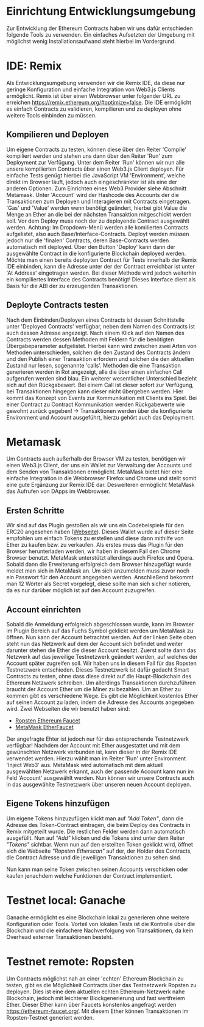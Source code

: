 # Einrichtung Entwicklungsumgebung

Zur Entwicklung der Ethereum Contracts haben wir uns dafür entschieden folgende Tools zu verwenden.
Ein einfaches Aufsetzten der Umgebung mit möglichst wenig Installationsaufwand steht hierbei im Vordergrund.

# IDE: Remix
Als Entwicklungsumgebung verwenden wir die Remix IDE, da diese nur geringe Konfiguration und einfache Integration von Web3.js Clients ermöglicht. Remix ist über einen Webbrowser unter folgender URL zu erreichen https://remix.ethereum.org/#optimize=false.
Die IDE ermöglicht es einfach Contracts zu validieren, kompilieren und zu deployen ohne weitere Tools einbinden zu müssen.

## Kompilieren und Deployen
Um eigene Contracts zu testen, können diese über den Reiter 'Compile' kompiliert werden und stehen uns dann über den Reiter 'Run' zum Deployment zur Verfügung. 
Unter dem Reiter 'Run' können wir nun alle unsere kompilierten Contracts über einen Web3.js Client deployen.
Für einfache Tests genügt hierbei die JavaScript VM 'Environment', welche direkt im Browser läuft, jedoch auch eingeschränkter ist als eine der anderen Optionen. 
Zum Einrichten eines Web3 Provider siehe Abschnitt Metamask. Unter 'Account' wird der Hashcode des Accounts der die Transaktionen zum Deployen und Interagieren mit Contracts eingetragen. 
'Gas' und 'Value' werden wenn benötigt geändert, hierbei gibt Value die Menge an Ether an die bei der nächsten Transaktion mitgeschickt werden soll. 
Vor dem Deploy muss noch der zu deployende Contract ausgewählt werden. 
Achtung: Im Dropdown-Menü werden alle komilierten Contracts aufgelistet, also auch Base/Interface-Contracts. Deployt werden müssen jedoch nur die 'finalen' Contracts, deren Base-Contracts werden automatisch mit deployed.
Über den Button 'Deploy' kann dann der ausgewählte Contract in die konfigurierte Blockchain deployed werden. 
Möchte man einen bereits deployten Contract für Tests innerhalb der Remix IDE einbinden, kann die Adresse unter der der Contract erreichbar ist unter 'At Address' eingetragen werden. 
Bei dieser Methode wird jedoch weiterhin ein kompiliertes Interface des Contracts benötigt! Dieses Interface dient als Basis für die ABI der zu erzeugenden Transaktionen.


## Deployte Contracts testen
Nach dem Einbinden/Deployen eines Contracts ist dessen Schnittstelle unter 'Deployed Contracts' verfügbar, neben dem Namen des Contracts ist auch dessen Adresse angezeigt. 
Nach einem Klick auf den Namen des Contracts werden dessen Methoden mit Feldern für die benötigten Übergabeparameter aufgelistet.
Hierbei kann wird zwischen zwei Arten von Methoden unterschieden, solchen die den Zustand des Contracts ändern und den Publish einer Transaktion erfordern und solchen die den aktuellen Zustand nur lesen, sogenannte 'calls'. 
Methoden die eine Transaktion generieren werden in Rot angezeigt, alle die über einen einfachen Call aufgerufen werden sind blau.
Ein weiterer wesentlicher Unterschied bezieht sich auf den Rückgabewert. Bei einem Call ist dieser sofort zur Verfügung, bei Transaktionen hingegen kann dieser nicht übergeben werden.
Hier kommt das Konzept von Events zur Kommunikation mit Clients ins Spiel. Bei einer Contract zu Contract Kommunikation werden Rückgabewerte wie gewohnt zurück gegeben!
-> Transaktionen werden über die konfigurierte Environment und Account ausgeführt, hierzu gehört auch das Deployment.


# Metamask
Um Contracts auch außerhalb der Browser VM zu testen, benötigen wir einen Web3.js Client, der uns ein Wallet zur Verwaltung der Accounts und dem Senden von Transaktionen ermöglicht. 
MetaMask bietet hier eine einfache Integration in die Webbrowser Firefox und Chrome und stellt somit eine gute Ergänzung zur Remix IDE dar. Desweiteren ermöglicht MetaMask das Aufrufen von DApps im Webbrowser. 

## Ersten Schritte
Wir sind auf das Plugin gestoßen als wir uns ein Codebeispiele für den ERC20 angesehen haben ([Webseite](https://steemit.com/ethereum/@maxnachamkin/how-to-create-your-own-ethereum-token-in-an-hour-erc20-verified)). 
Dieses Wallet wurde auf dieser Seite empfohlen um einfach Tokens zu erstellen und diese dann mithilfe von Ether zu kaufen bzw. zu verkaufen.
Als erstes muss das Plugin für den Browser herunterladen werden, wir haben in diesem Fall den Chrome Browser benutzt. MetaMask unterstützt allerdings auch Firefox und Opera. 
Sobald dann die Erweiterung erfolgreich dem Browser hinzugefügt wurde meldet man sich in MetaMask an. Um sich anzumelden muss zuvor noch ein Passwort für den Account angegeben werden. Anschließend bekommt man 12 Wörter als Secret vorgelegt, diese sollte man sich sicher notieren, da es nur darüber möglich ist auf den Account zuzugreifen.

## Account einrichten
Sobald die Anmeldung erfolgreich abgeschlossen wurde, kann im Browser im Plugin Bereich auf das Fuchs Symbol geklickt werden um MetaMask zu öffnen. Nun kann der Account betrachtet werden. Auf der linken Seite oben steht nun das Netzwerk auf dem der Account sich befindet und weiter darunter stehen die Ether die dieser Account besitzt.
Zuerst sollte dann das Netzwerk auf das jeweilige Testnetzwerk geändert werden, auf welches der Account später zugreifen soll. Wir haben uns in diesem Fall für das Ropsten Testnetzwerk entschieden. Dieses Testnetzwerk ist dafür gedacht Smart Contracts zu testen, ohne dass diese direkt auf die Haupt-Blockchain des Ethereum Netzwerk schreiben.
Um allerdings Transaktionen durchzuführen braucht der Account Ether um die Miner zu bezahlen. Um an Ether zu kommen gibt es verschiedene Wege. 
Es gibt die Möglichkeit kostenlos Ether auf seinen Account zu laden, indem die Adresse des Accounts angegeben wird. 
Zwei Webseiten die wir benutzt haben sind: 

- [Ropsten Ethereum Faucet](https://faucet.ropsten.be/) 
- [MetaMask EtherFaucet](https://faucet.metamask.io/)

Der angefragte Ehter ist jedoch nur für das entsprechende Testnetzwerk verfügbar!
Nachdem der Account mit Ether ausgestattet und mit dem gewünschten Netzwerk verbunden ist, kann dieser in der Remix IDE verwendet werden.
Hierzu wählt man im Reiter 'Run' unter Environment 'Inject Web3' aus. MetaMask wird automatisch mit dem aktuell ausgewählten Netzwerk erkannt, auch der passende Account kann nun im Feld 'Account' ausgewählt werden.
Nun können wir unsere Contracts auch in das ausgewählte Testnetzwerk über unseren neuen Account deployen.

## Eigene Tokens hinzufügen
Um eigene Tokens hinzuzufügen klickt man auf _"Add Token"_, dann die Adresse des Token-Contract eintragen, die beim Deploy des Contracts in Remix mitgeteilt wurde. 
Die restlichen Felder werden dann automatisch ausgefüllt. Nun auf _"Add"_ klicken und die Tokens sind unter dem Reiter _"Tokens"_ sichtbar.
Wenn nun auf den erstellten Token geklickt wird, öffnet sich die Webseite  _"Ropsten Etherscan"_ auf der, der Holder des Contracts, die Contract Adresse und die jeweiligen Transaktionen zu sehen sind.

Nun kann man seine Token zwischen seinen Accounts verschicken oder kaufen jenachdem welche Funktionen der Contract implementiert.

# Testnet local: Ganache 
Ganache ermöglicht es eine Blockchain lokal zu generieren ohne weitere Konfiguration oder Tools. Vorteil von lokalen Tests ist die Kontrolle über die Blockchain und die einfachere Nachverfolgung von Transaktionen, da kein Overhead externer Transaktionen besteht.

# Testnet remote: Ropsten
Um Contracts möglichst nah an einer 'echten' Ethereum Blockchain zu testen, gibt es die Möglichkeit Contracts über das Testnetzwerk Ropsten zu deployen. 
Dies ist eine dem aktuellen echten Ethereum-Netzwerk nahe Blockchain, jedoch mit leichterer Blockgenerierung und fast wertfreiem Ether. 
Dieser Ether kann über Faucets konstenlos angefragt werden https://ethereum-faucet.org/. 
Mit diesem Ether können Transaktionen im Ropsten-Testnet generiert werden.

